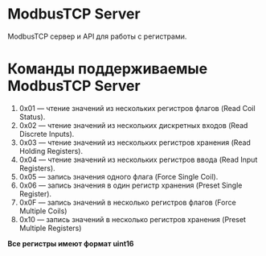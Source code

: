 # ModbusTCP Server
ModbusTCP сервер и API для работы с регистрами.

# Команды поддерживаемые ModbusTCP Server
1. 0x01 — чтение значений из нескольких регистров флагов (Read Coil Status).
2. 0x02 — чтение значений из нескольких дискретных входов (Read Discrete Inputs).
3. 0x03 — чтение значений из нескольких регистров хранения (Read Holding Registers).
4. 0x04 — чтение значений из нескольких регистров ввода (Read Input Registers).
5. 0x05 — запись значения одного флага (Force Single Coil).
6. 0x06 — запись значения в один регистр хранения (Preset Single Register).
1. 0x0F — запись значений в несколько регистров флагов (Force Multiple Coils)
1. 0x10 — запись значений в несколько регистров хранения (Preset Multiple Registers)

**Все регистры имеют формат uint16**
